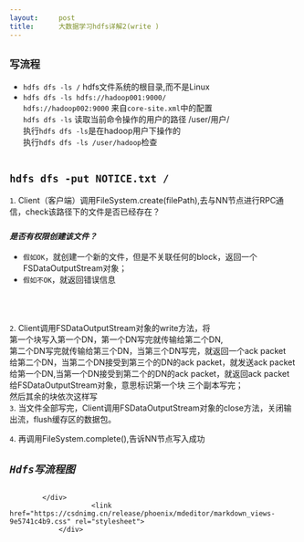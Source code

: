 ```yaml
---
layout:     post
title:      大数据学习hdfs详解2(write )
---
```

<div id="article_content" class="article_content clearfix csdn-tracking-statistics" data-pid="blog" data-mod="popu_307" data-dsm="post">
								            <div id="content_views" class="markdown_views prism-atom-one-dark">
							<!-- flowchart 箭头图标 勿删 -->
							<svg xmlns="http://www.w3.org/2000/svg" style="display: none;"><path stroke-linecap="round" d="M5,0 0,2.5 5,5z" id="raphael-marker-block" style="-webkit-tap-highlight-color: rgba(0, 0, 0, 0);"></path></svg>
							<h2><a id="_0"></a><code>写流程</code></h2>
<ul>
<li><code>hdfs dfs -ls /</code>                         hdfs文件系统的根目录,而不是Linux</li>
<li><code>hdfs dfs -ls hdfs://hadoop001:9000/</code><br>
<code>hdfs://hadoop002:9000</code> 来自<code>core-site.xml</code>中的配置<br>
<code>hdfs dfs -ls</code>       读取当前命令操作的用户的路径 /user/用户/<br>
执行<code>hdfs dfs -ls</code>是在hadoop用户下操作的<br>
执行<code>hdfs dfs -ls /user/hadoop</code>检查</li>
</ul>
<p><img alt="" src="http://upload-images.jianshu.io/upload_images/7218761-92f519ffbf58d0b7.jpg"><br>
<img alt="" src="http://upload-images.jianshu.io/upload_images/7218761-310bc4cda6dca601.jpg"></p>
<h2><a id="hdfs_dfs_put_NOTICEtxt___12"></a><code>hdfs dfs -put NOTICE.txt /</code></h2>
<p><code>1</code>. Client（客户端）调用FileSystem.create(filePath),去与NN节点进行RPC通信，check该路径下的文件是否已经存在？</p>
<h3><a id="___14"></a><em><code>是否有权限创建该文件？</code></em></h3>
<ul>
<li><code>假如OK</code>，就创建一个新的文件，但是不关联任何的block，返回一个FSDataOutputStream对象；</li>
<li><code>假如不OK</code>，就返回错误信息<br>
<img alt="" src="http://upload-images.jianshu.io/upload_images/7218761-0c0dcd433702d670.jpg"><br>
<img alt="" src="http://upload-images.jianshu.io/upload_images/7218761-a6361e920062c5d0.jpg"><br>
<img alt="" src="http://upload-images.jianshu.io/upload_images/7218761-99e347dea9993634.jpg"></li>
</ul>
<p><code>2</code>. Client调用FSDataOutputStream对象的write方法，将<br>
第一个块写入第一个DN，第一个DN写完就传输给第二个DN,<br>
第二个DN写完就传输给第三个DN，当第三个DN写完，就返回一个ack packet<br>
给第二个DN，当第二个DN接受到第三个的DN的ack packet，就发送ack packet<br>
给第一个DN,当第一个DN接受到第二个的DN的ack packet，就返回ack packet<br>
给FSDataOutputStream对象，意思标识第一个块 三个副本写完；<br>
然后其余的块依次这样写<br>
<code>3</code>. 当文件全部写完，Client调用FSDataOutputStream对象的close方法，关闭输出流，flush缓存区的数据包。</p>
<p><code>4</code>. 再调用FileSystem.complete(),告诉NN节点写入成功</p>
<h2><a id="_Hdfs__32"></a><em><code>Hdfs写流程图</code></em></h2>
<p><img alt="" src="http://upload-images.jianshu.io/upload_images/7218761-fde5ca0a93b19aae.jpg"></p>

            </div>
						<link href="https://csdnimg.cn/release/phoenix/mdeditor/markdown_views-9e5741c4b9.css" rel="stylesheet">
                </div>